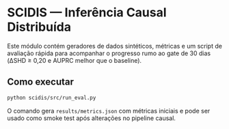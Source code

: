 # SCIDIS — Inferência Causal Distribuída

Este módulo contém geradores de dados sintéticos, métricas e um script de avaliação
rápida para acompanhar o progresso rumo ao gate de 30 dias (ΔSHD ≥ 0,20 e AUPRC
melhor que o baseline).

## Como executar

```bash
python scidis/src/run_eval.py
```

O comando gera `results/metrics.json` com métricas iniciais e pode ser usado como
smoke test após alterações no pipeline causal.
